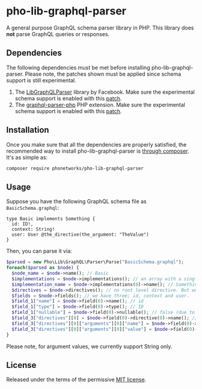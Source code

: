 # pho-lib-graphql-parser

A general purpose GraphQL schema parser library in PHP. This library does **not** parse GraphQL queries or responses.

## Dependencies

The following dependencies must be met before installing pho-lib-graphql-parser. Please note, the patches shown must be applied since schema support is still experimental.

1. The [LibGraphQLParser](https://github.com/graphql/libgraphqlparser) library by Facebook. Make sure the experimental schema support is enabled with this [patch](https://github.com/graphql/libgraphqlparser/pull/49/files).
2. The [graphql-parser-php](https://github.com/dosten/graphql-parser-php) PHP extension. Make sure the experimental schema support is enabled with this [patch](https://github.com/dosten/graphql-parser-php/pull/4/commits/63d9108567a81d4777f031044dbaf65017d7a139).

## Installation

Once you make sure that all the dependencies are properly satisfied, the recommended way to install pho-lib-graphql-parser is [through composer](https://getcomposer.org/). It's as simple as:

```bash
composer require phonetworks/pho-lib-graphql-parser
```

## Usage

Suppose you have the following GraphQL schema file as ```BasicSchema.graphql```:

```
type Basic implements Something {
  id: ID!,
  context: String!
  user: User @the_directive(the_argument: "TheValue")
}
```

Then, you can parse it via:

```php
$parsed = new Pho\Lib\GraphQL\Parser\Parse("BasicSchema.graphql");
foreach($parsed as $node) {
  $node_name = $node->name(); // Basic
  $implementations = $node->implementations(); // an array with a single element
  $implementation_name = $node->implementations(0)->name(); // Something
  $directives = $node->directives(); // no root level directive. But we would have one if it was type Basic @is_a { ...
  $fields = $node->fields(); // we have three; id, context and user.
  $field_1["name"] = $node->field(0)->name(); // id
  $field_1["type"] = $node->field(0)->type(); // ID
  $field_1["nullable"] = $node->field(0)->nullable(); // false (due to !)
  $field_3["directives"][0] = $node->field(0)->directive(0)->name(); // the_directive
  $field_3["directives"][0]["arguments"][0]["name"] = $node->field(0)->directive(0)->name(); // the_argument
  $field_3["directives"][0]["arguments"][0]["value"] = $node->field(0)->directive(0)->value(); // TheValue 
}
```
Please note, for argument values, we currently support String only.

## License

Released under the terms of the permissive [MIT license](http://opensource.org/licenses/MIT).
